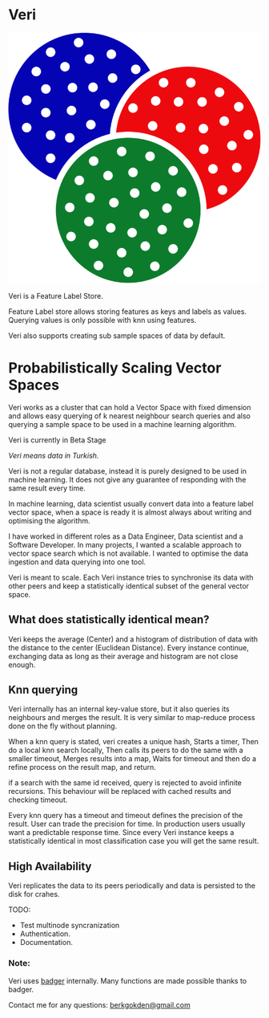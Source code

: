# Veri


![](./resources/verilogo.svg)

Veri is a Feature Label Store.

Feature Label store allows storing features as keys and labels as values.
Querying values is only possible with knn using features.

Veri also supports creating sub sample spaces of data by default.


# Probabilistically Scaling Vector Spaces

Veri works as a cluster that can hold a Vector Space with fixed dimension and allows easy querying of k nearest neighbour search queries and also querying a sample space to be used in a machine learning algorithm.

Veri is currently in Beta Stage

*Veri means data in Turkish.*

Veri is not a regular database, instead it is purely designed to be used in machine learning. It does not give any guarantee of responding with the same result every time.

In machine learning, data scientist usually convert data into a feature label vector space, when a space is ready it is almost always about writing and optimising the algorithm.

I have worked in different roles as a Data Engineer, Data scientist and a Software Developer. In many projects, I wanted a scalable approach to vector space search which is not available. I wanted to optimise the data ingestion and data querying into one tool.

Veri is meant to scale. Each Veri instance tries to synchronise its data with other peers and keep a statistically identical subset of the general vector space.

## What does statistically identical mean?

Veri keeps the average (Center) and a histogram of distribution of data with the distance to the center (Euclidean Distance).
Every instance continue, exchanging data as long as their average and histogram are not close enough.

## Knn querying

Veri internally has an internal key-value store, but it also queries its neighbours and merges the result. 
It is very similar to map-reduce process done on the fly without planning.

When a knn query is stated, veri creates a unique hash,
Starts a timer,
Then do a local knn search locally,
Then calls its peers to do the same with a smaller timeout,
Merges results into a map,
Waits for timeout and then do a refine process on the result map,
and return.

if a search with the same id received, query is rejected to avoid infinite recursions. This behaviour will be replaced with cached results and checking timeout.

Every knn query has a timeout and timeout defines the precision of the result. User can trade the precision for time. In production users usually want a predictable response time. Since every Veri instance keeps a statistically identical in most classification case you will get the same result.

## High Availability

Veri replicates the data to its peers periodically and data is persisted to the disk for crahes.

TODO:
- Test multinode syncranization
- Authentication.
- Documentation.

### Note:
Veri uses [badger](https://github.com/dgraph-io/badger) internally. Many functions are made possible thanks to badger.

Contact me for any questions: berkgokden@gmail.com
